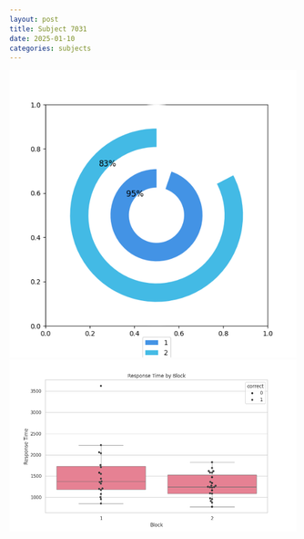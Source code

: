 ```yaml
---
layout: post
title: Subject 7031
date: 2025-01-10
categories: subjects
---
```


![](data/7031/run-23/7031__acc_test.png)
![](data/7031/run-23/7031_rt.png)
